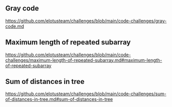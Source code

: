 
## Gray code
https://github.com/elotusteam/challenges/blob/main/code-challenges/gray-code.md

## Maximum length of repeated subarray
https://github.com/elotusteam/challenges/blob/main/code-challenges/maximum-length-of-repeated-subarray.md#maximum-length-of-repeated-subarray

## Sum of distances in tree
https://github.com/elotusteam/challenges/blob/main/code-challenges/sum-of-distances-in-tree.md#sum-of-distances-in-tree
